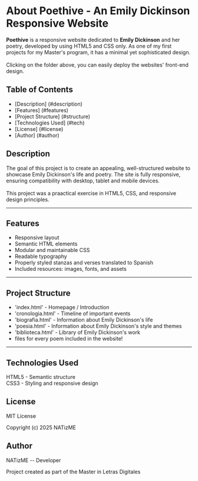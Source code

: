 # About Poethive - An Emily Dickinson Responsive Website

**Poethive** is a responsive website dedicated to **Emily Dickinson** and her poetry, developed by using HTML5 and CSS only. As one of my first projects for my Master's program, it has a minimal yet sophisticated design. <br><br>
Clicking on the folder above, you can easily deploy the websites' front-end design.

## Table of Contents

- [Description] (#description)
- [Features] (#features)
- [Project Structure] (#structure)
- [Technologies Used] (#tech)
- [License] (#license)
- [Author] (#author)

## Description

The goal of this project is to create an appealing, well-structured website to showcase Emily Dickinson's life and poetry. The site is fully responsive, ensuring compatibility with desktop, tablet and mobile devices. <br><br>
This project was a praactical exercise in HTML5, CSS, and responsive design principles.

---

## Features

- Responsive layout
- Semantic HTML elements
- Modular and maintainable CSS
- Readable typography
- Properly styled stanzas and verses translated to Spanish
- Included resources: images, fonts, and assets

---

## Project Structure

- 'index.html' - Homepage / Introduction
- 'cronologia.html' - Timeline of important events
- 'biografia.html' - Information about Emily Dickinson's life
- 'poesia.html' - Information about Emily Dickinson's style and themes
- 'biblioteca.html' - Library of Emily Dickinson's work
- files for every poem included in the website!
 
---

## Technologies Used

HTML5 - Semantic structure <br>
CSS3 - Styling and responsive design

## License

MIT License

Copyright (c) 2025 NATizME

## Author

NATizME -- Developer

Project created as part of the Master in Letras Digitales
